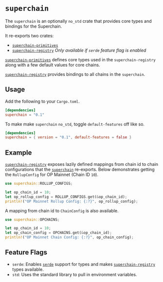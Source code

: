# `superchain`

The `superchain` is an optionally `no_std` crate that provides core types
and bindings for the Superchain.

It re-exports two crates:
- [`superchain-primitives`][scp]
- [`superchain-registry`][scr] _Only available if `serde` feature flag is enabled_

[`superchain-primitives`][scp] defines core types used in the `superchain-registry`
along with a few default values for core chains.

[`superchain-registry`][scr] provides bindings to all chains in the `superchain`.

## Usage

Add the following to your `Cargo.toml`.

```toml
[dependencies]
superchain = "0.1"
```

To make make `superchain` `no_std`, toggle `default-features` off like so.

```toml
[dependencies]
superchain = { version = "0.1", default-features = false }
```

## Example

[`superchain-registry`][scr] exposes lazily defined mappings from chain id
to chain configurations that the [`superchain`][sup] re-exports. Below
demonstrates getting the `RollupConfig` for OP Mainnet (Chain ID `10`).

```rust
use superchain::ROLLUP_CONFIGS;

let op_chain_id = 10;
let op_rollup_config = ROLLUP_CONFIGS.get(&op_chain_id);
println!("OP Mainnet Rollup Config: {:?}", op_rollup_config);
```

A mapping from chain id to `ChainConfig` is also available.

```rust
use superchain::OPCHAINS;

let op_chain_id = 10;
let op_chain_config = OPCHAINS.get(&op_chain_id);
println!("OP Mainnet Chain Config: {:?}", op_chain_config);
```

## Feature Flags

- `serde`: Enables [`serde`][s] support for types and makes [`superchain-registry`][scr] types available.
- `std`: Uses the standard library to pull in environment variables.

<!-- Hyperlinks -->

[sp]: ../rust-primitives

[s]: https://crates.io/crates/serde
[sr]: https://github.com/ethereum-optimism/superchain-registry
[scr]: https://crates.io/crates/superchain-registry
[sup]: https://crates.io/crates/superchain
[scp]: https://crates.io/crates/superchain-primitives

